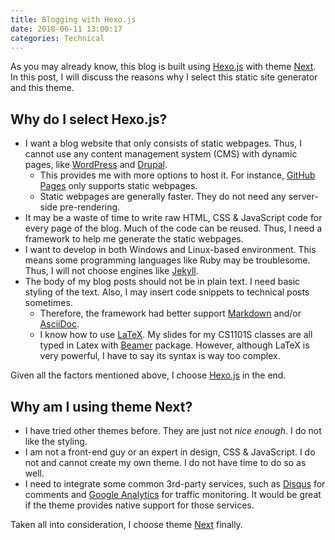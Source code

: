 ```yaml
---
title: Blogging with Hexo.js
date: 2018-06-11 13:00:17
categories: Technical
---
```


As you may already know, this blog is built using [Hexo.js](https://hexo.io) with theme [Next](https://github.com/theme-next/hexo-theme-next). In this post, I will discuss the reasons why I select this static site generator and this theme.

## Why do I select Hexo.js?

- I want a blog website that only consists of static webpages. Thus, I cannot use any content management system (CMS) with dynamic pages, like [WordPress](https://wordpress.org/) and [Drupal](https://www.drupal.org/).
	- This provides me with more options to host it. For instance, [GitHub Pages](https://pages.github.com/) only supports static webpages.
	- Static webpages are generally faster. They do not need any server-side pre-rendering.
- It may be a waste of time to write raw HTML, CSS & JavaScript code for every page of the blog. Much of the code can be reused. Thus, I need a framework to help me generate the static webpages.
- I want to develop in both Windows and Linux-based environment. This means some programming languages like Ruby may be troublesome. Thus, I will not choose engines like [Jekyll](https://jekyllrb.com/).
- The body of my blog posts should not be in plain text. I need basic styling of the text. Also, I may insert code snippets to technical posts sometimes.
	- Therefore, the framework had better support [Markdown](https://en.wikipedia.org/wiki/Markdown) and/or [AsciiDoc](http://www.methods.co.nz/asciidoc/).
	- I know how to use [LaTeX](https://www.latex-project.org). My slides for my CS1101S classes are all typed in Latex with [Beamer](https://ctan.org/pkg/beamer) package. However, although LaTeX is very powerful, I have to say its syntax is way too complex.

Given all the factors mentioned above, I choose [Hexo.js](https://hexo.io/) in the end.

## Why am I using theme Next?

- I have tried other themes before. They are just not _nice enough_. I do not like the styling.
- I am not a front-end guy or an expert in design, CSS & JavaScript. I do not and cannot create my own theme. I do not have time to do so as well.
- I need to integrate some common 3rd-party services, such as [Disqus](https://disqus.com) for comments and [Google Analytics](https://analytics.google.com/) for traffic monitoring. It would be great if the theme provides native support for those services.

Taken all into consideration, I choose theme [Next](https://github.com/theme-next/hexo-theme-next) finally.
